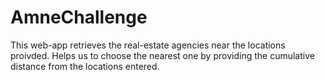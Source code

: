 # AmneChallenge

This web-app retrieves the real-estate agencies near the locations proivded. Helps us to choose the nearest one by providing the cumulative distance from the locations entered.


